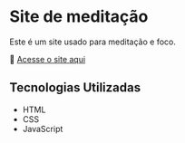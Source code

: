 # Site de meditação
Este é um site usado para meditação e foco.

🔗 [Acesse o site aqui](https://github.com/alanearauujo/site-responsivo)

## Tecnologias Utilizadas
- HTML
- CSS
- JavaScript
